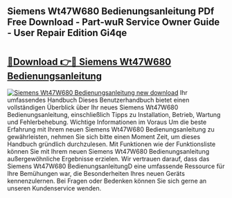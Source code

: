 ## Siemens Wt47W680 Bedienungsanleitung PDf Free Download - Part-wuR Service Owner Guide - User Repair Edition Gi4qe

# <h2><a href="http://df1jid.blite.top/?on=Siemens+Wt47W680+Bedienungsanleitung">🔗Download 👉🔴 Siemens Wt47W680 Bedienungsanleitung</a></h2>

[![Siemens Wt47W680 Bedienungsanleitung new download](https://i.imgur.com/lujVjoI.png)](http://df1jid.blite.top/?on=Siemens+Wt47W680+Bedienungsanleitung)
Ihr umfassendes Handbuch Dieses Benutzerhandbuch bietet einen vollständigen Überblick über Ihr neues Siemens Wt47W680 Bedienungsanleitung, einschließlich Tipps zu Installation, Betrieb, Wartung und Fehlerbehebung. Wichtige Informationen im Voraus Um die beste Erfahrung mit Ihrem neuen Siemens Wt47W680 Bedienungsanleitung zu gewährleisten, nehmen Sie sich bitte einen Moment Zeit, um dieses Handbuch gründlich durchzulesen. Mit Funktionen wie der Funktionsliste können Sie mit Ihrem neuen Siemens Wt47W680 Bedienungsanleitung außergewöhnliche Ergebnisse erzielen. Wir vertrauen darauf, dass das Siemens Wt47W680 BedienungsanleitungD eine umfassende Ressource für Ihre Bemühungen war, die Besonderheiten Ihres neuen Geräts kennenzulernen. Bei Fragen oder Bedenken können Sie sich gerne an unseren Kundenservice wenden.
